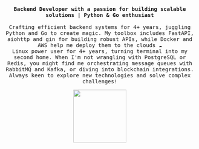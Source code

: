 <p align="center">
    <samp>
    <b>Backend Developer with a passion for building scalable solutions | Python & Go enthusiast</b>
    <br><br>
    Crafting efficient backend systems for 4+ years, juggling Python and Go to create magic. My toolbox includes FastAPI, aiohttp and gin for building robust APIs, while Docker and AWS help me deploy them to the clouds ☁️
    <br>
    Linux power user for 4+ years, turning terminal into my second home. When I'm not wrangling with PostgreSQL or Redis, you might find me orchestrating message queues with RabbitMQ and Kafka, or diving into blockchain integrations.
    <br>
    Always keen to explore new technologies and solve complex challenges!
    </samp>
</p>
<p align="center"><img height="140em" src="https://github-readme-stats.vercel.app/api/top-langs/?username=say8hi&show_icons=true&locale=en&layout=compact&hide_border=true&theme=dark&bg_color=00000000" align="center"/></p>
